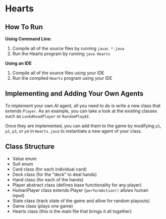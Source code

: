 # Hearts

## How To Run

**Using Command Line:**

1. Compile all of the source files by running `javac *.java` 
2. Run the Hearts program by running `java Hearts`

**Using an IDE**

1. Compile all of the source files using your IDE
2. Run the compiled `Hearts` program using your IDE

## Implementing and Adding Your Own Agents

To implement your own AI agent, all you need to do is write a new class that extends `Player`. As an example, you can take a look at the existing classes such as `LookAheadPlayer` or `RandomPlayAI`.

Once they are implemented, you can add them to the game by modifying `p1`, `p2`, `p3`, or `p4` in `Hearts.java` to instantiate a new agent of your class.


## Class Structure

- Value enum
- Suit enum
- Card class (for each individual card)
- Deck class (for the "deck" to deal hands)
- Hand class (for each of the hands)
- Player abstract class (defines base functionality for any player)
- HumanPlayer class extends Player (`performAction()` allows human input)
- State class (track state of the game and allow for random playouts)
- Game class (plays one game)
- Hearts class (this is the main file that brings it all together)

